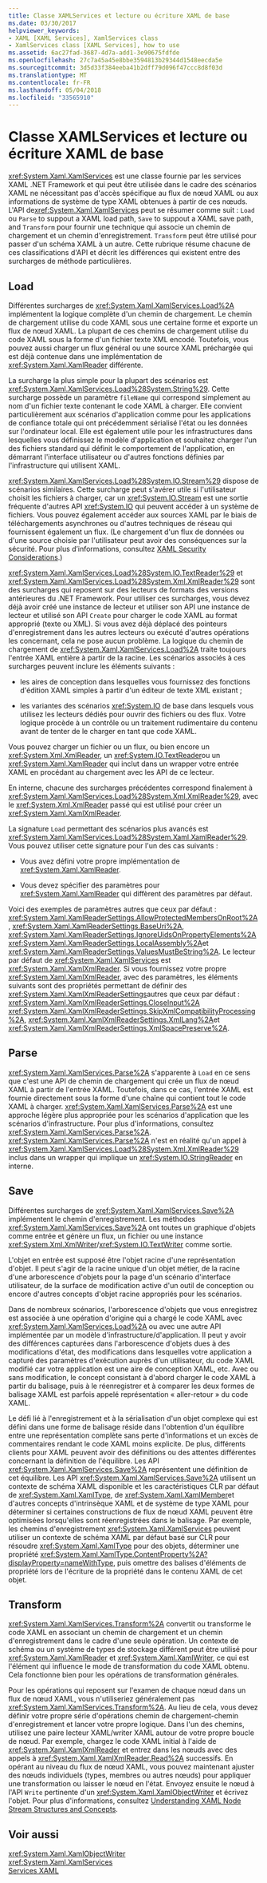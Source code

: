 ```yaml
---
title: Classe XAMLServices et lecture ou écriture XAML de base
ms.date: 03/30/2017
helpviewer_keywords:
- XAML [XAML Services], XamlServices class
- XamlServices class [XAML Services], how to use
ms.assetid: 6ac27fad-3687-4d7a-add1-3e90675fdfde
ms.openlocfilehash: 27c7a45a45e8bbe3594813b29344d1548eecda5e
ms.sourcegitcommit: 3d5d33f384eeba41b2dff79d096f47ccc8d8f03d
ms.translationtype: MT
ms.contentlocale: fr-FR
ms.lasthandoff: 05/04/2018
ms.locfileid: "33565910"
---
```

# <a name="xamlservices-class-and-basic-xaml-reading-or-writing"></a>Classe XAMLServices et lecture ou écriture XAML de base
<xref:System.Xaml.XamlServices> est une classe fournie par les services XAML .NET Framework et qui peut être utilisée dans le cadre des scénarios XAML ne nécessitant pas d'accès spécifique au flux de nœud XAML ou aux informations de système de type XAML obtenues à partir de ces nœuds. L'API de<xref:System.Xaml.XamlServices> peut se résumer comme suit : `Load` ou `Parse` to suppout a XAML load path, `Save` to suppout a XAML save path, and `Transform` pour fournir une technique qui associe un chemin de chargement et un chemin d'enregistrement. `Transform` peut être utilisé pour passer d'un schéma XAML à un autre. Cette rubrique résume chacune de ces classifications d'API et décrit les différences qui existent entre des surcharges de méthode particulières.  
  
<a name="load"></a>   
## <a name="load"></a>Load  
 Différentes surcharges de <xref:System.Xaml.XamlServices.Load%2A> implémentent la logique complète d'un chemin de chargement. Le chemin de chargement utilise du code XAML sous une certaine forme et exporte un flux de nœud XAML. La plupart de ces chemins de chargement utilise du code XAML sous la forme d'un fichier texte XML encodé. Toutefois, vous pouvez aussi charger un flux général ou une source XAML préchargée qui est déjà contenue dans une implémentation de <xref:System.Xaml.XamlReader> différente.  
  
 La surcharge la plus simple pour la plupart des scénarios est <xref:System.Xaml.XamlServices.Load%28System.String%29>. Cette surcharge possède un paramètre `fileName` qui correspond simplement au nom d'un fichier texte contenant le code XAML à charger. Elle convient particulièrement aux scénarios d'application comme pour les applications de confiance totale qui ont précédemment sérialisé l'état ou les données sur l'ordinateur local. Elle est également utile pour les infrastructures dans lesquelles vous définissez le modèle d'application et souhaitez charger l'un des fichiers standard qui définit le comportement de l'application, en démarrant l'interface utilisateur ou d'autres fonctions définies par l'infrastructure qui utilisent XAML.  
  
 <xref:System.Xaml.XamlServices.Load%28System.IO.Stream%29> dispose de scénarios similaires. Cette surcharge peut s'avérer utile si l'utilisateur choisit les fichiers à charger, car un <xref:System.IO.Stream> est une sortie fréquente d'autres API <xref:System.IO> qui peuvent accéder à un système de fichiers. Vous pouvez également accéder aux sources XAML par le biais de téléchargements asynchrones ou d'autres techniques de réseau qui fournissent également un flux. (Le chargement d'un flux de données ou d'une source choisie par l'utilisateur peut avoir des conséquences sur la sécurité. Pour plus d’informations, consultez [XAML Security Considerations](../../../docs/framework/xaml-services/xaml-security-considerations.md).)  
  
 <xref:System.Xaml.XamlServices.Load%28System.IO.TextReader%29> et <xref:System.Xaml.XamlServices.Load%28System.Xml.XmlReader%29> sont des surcharges qui reposent sur des lecteurs de formats des versions antérieures du .NET Framework. Pour utiliser ces surcharges, vous devez déjà avoir créé une instance de lecteur et utiliser son API une instance de lecteur et utilisé son API `Create` pour charger le code XAML au format approprié (texte ou XML). Si vous avez déjà déplacé des pointeurs d'enregistrement dans les autres lecteurs ou exécuté d'autres opérations les concernant, cela ne pose aucun problème. La logique du chemin de chargement de <xref:System.Xaml.XamlServices.Load%2A> traite toujours l'entrée XAML entière à partir de la racine. Les scénarios associés à ces surcharges peuvent inclure les éléments suivants :  
  
-   les aires de conception dans lesquelles vous fournissez des fonctions d'édition XAML simples à partir d'un éditeur de texte XML existant ;  
  
-   les variantes des scénarios <xref:System.IO> de base dans lesquels vous utilisez les lecteurs dédiés pour ouvrir des fichiers ou des flux. Votre logique procède à un contrôle ou un traitement rudimentaire du contenu avant de tenter de le charger en tant que code XAML.  
  
 Vous pouvez charger un fichier ou un flux, ou bien encore un <xref:System.Xml.XmlReader>, un <xref:System.IO.TextReader>ou un <xref:System.Xaml.XamlReader> qui inclut dans un wrapper votre entrée XAML en procédant au chargement avec les API de ce lecteur.  
  
 En interne, chacune des surcharges précédentes correspond finalement à <xref:System.Xaml.XamlServices.Load%28System.Xml.XmlReader%29>, avec le <xref:System.Xml.XmlReader> passé qui est utilisé pour créer un <xref:System.Xaml.XamlXmlReader>.  
  
 La signature `Load` permettant des scénarios plus avancés est <xref:System.Xaml.XamlServices.Load%28System.Xaml.XamlReader%29>. Vous pouvez utiliser cette signature pour l'un des cas suivants :  
  
-   Vous avez défini votre propre implémentation de <xref:System.Xaml.XamlReader>.  
  
-   Vous devez spécifier des paramètres pour <xref:System.Xaml.XamlReader> qui diffèrent des paramètres par défaut.  
  
 Voici des exemples de paramètres autres que ceux par défaut : <xref:System.Xaml.XamlReaderSettings.AllowProtectedMembersOnRoot%2A>, <xref:System.Xaml.XamlReaderSettings.BaseUri%2A>, <xref:System.Xaml.XamlReaderSettings.IgnoreUidsOnPropertyElements%2A> <xref:System.Xaml.XamlReaderSettings.LocalAssembly%2A>et <xref:System.Xaml.XamlReaderSettings.ValuesMustBeString%2A>. Le lecteur par défaut de <xref:System.Xaml.XamlServices> est <xref:System.Xaml.XamlXmlReader>. Si vous fournissez votre propre <xref:System.Xaml.XamlXmlReader>, avec des paramètres, les éléments suivants sont des propriétés permettant de définir des <xref:System.Xaml.XamlXmlReaderSettings>autres que ceux par défaut : <xref:System.Xaml.XamlXmlReaderSettings.CloseInput%2A> <xref:System.Xaml.XamlXmlReaderSettings.SkipXmlCompatibilityProcessing%2A>, <xref:System.Xaml.XamlXmlReaderSettings.XmlLang%2A>et <xref:System.Xaml.XamlXmlReaderSettings.XmlSpacePreserve%2A>.  
  
<a name="parse"></a>   
## <a name="parse"></a>Parse  
 <xref:System.Xaml.XamlServices.Parse%2A> s'apparente à `Load` en ce sens que c'est une API de chemin de chargement qui crée un flux de nœud XAML à partir de l'entrée XAML. Toutefois, dans ce cas, l'entrée XAML est fournie directement sous la forme d'une chaîne qui contient tout le code XAML à charger. <xref:System.Xaml.XamlServices.Parse%2A> est une approche légère plus appropriée pour les scénarios d'application que les scénarios d'infrastructure. Pour plus d'informations, consultez <xref:System.Xaml.XamlServices.Parse%2A>. <xref:System.Xaml.XamlServices.Parse%2A> n'est en réalité qu'un appel à <xref:System.Xaml.XamlServices.Load%28System.Xml.XmlReader%29> inclus dans un wrapper qui implique un <xref:System.IO.StringReader> en interne.  
  
<a name="save"></a>   
## <a name="save"></a>Save  
 Différentes surcharges de <xref:System.Xaml.XamlServices.Save%2A> implémentent le chemin d'enregistrement. Les méthodes <xref:System.Xaml.XamlServices.Save%2A> ont toutes un graphique d'objets comme entrée et génère un flux, un fichier ou une instance <xref:System.Xml.XmlWriter>/<xref:System.IO.TextWriter> comme sortie.  
  
 L'objet en entrée est supposé être l'objet racine d'une représentation d'objet. Il peut s'agir de la racine unique d'un objet métier, de la racine d'une arborescence d'objets pour la page d'un scénario d'interface utilisateur, de la surface de modification active d'un outil de conception ou encore d'autres concepts d'objet racine appropriés pour les scénarios.  
  
 Dans de nombreux scénarios, l'arborescence d'objets que vous enregistrez est associée à une opération d'origine qui a chargé le code XAML avec <xref:System.Xaml.XamlServices.Load%2A> ou avec une autre API implémentée par un modèle d'infrastructure/d'application. Il peut y avoir des différences capturées dans l'arborescence d'objets dues à des modifications d'état, des modifications dans lesquelles votre application a capturé des paramètres d'exécution auprès d'un utilisateur, du code XAML modifié car votre application est une aire de conception XAML, etc. Avec ou sans modification, le concept consistant à d'abord charger le code XAML à partir du balisage, puis à le réenregistrer et à comparer les deux formes de balisage XAML est parfois appelé représentation « aller-retour » du code XAML.  
  
 Le défi lié à l'enregistrement et à la sérialisation d'un objet complexe qui est défini dans une forme de balisage réside dans l'obtention d'un équilibre entre une représentation complète sans perte d'informations et un excès de commentaires rendant le code XAML moins explicite. De plus, différents clients pour XAML peuvent avoir des définitions ou des attentes différentes concernant la définition de l'équilibre. Les API <xref:System.Xaml.XamlServices.Save%2A> représentent une définition de cet équilibre. Les API <xref:System.Xaml.XamlServices.Save%2A> utilisent un contexte de schéma XAML disponible et les caractéristiques CLR par défaut de <xref:System.Xaml.XamlType>, de <xref:System.Xaml.XamlMember>et d'autres concepts d'intrinsèque XAML et de système de type XAML pour déterminer si certaines constructions de flux de nœud XAML peuvent être optimisées lorsqu'elles sont réenregistrées dans le balisage. Par exemple, les chemins d'enregistrement <xref:System.Xaml.XamlServices> peuvent utiliser un contexte de schéma XAML par défaut basé sur CLR pour résoudre <xref:System.Xaml.XamlType> pour des objets, déterminer une propriété <xref:System.Xaml.XamlType.ContentProperty%2A?displayProperty=nameWithType>, puis omettre des balises d'éléments de propriété lors de l'écriture de la propriété dans le contenu XAML de cet objet.  
  
<a name="transform"></a>   
## <a name="transform"></a>Transform  
 <xref:System.Xaml.XamlServices.Transform%2A> convertit ou transforme le code XAML en associant un chemin de chargement et un chemin d'enregistrement dans le cadre d'une seule opération. Un contexte de schéma ou un système de types de stockage différent peut être utilisé pour <xref:System.Xaml.XamlReader> et <xref:System.Xaml.XamlWriter>, ce qui est l'élément qui influence le mode de transformation du code XAML obtenu. Cela fonctionne bien pour les opérations de transformation générales.  
  
 Pour les opérations qui reposent sur l'examen de chaque nœud dans un flux de nœud XAML, vous n'utiliseriez généralement pas <xref:System.Xaml.XamlServices.Transform%2A>. Au lieu de cela, vous devez définir votre propre série d'opérations chemin de chargement-chemin d'enregistrement et lancer votre propre logique. Dans l'un des chemins, utilisez une paire lecteur XAML/writer XAML autour de votre propre boucle de nœud. Par exemple, chargez le code XAML initial à l'aide de <xref:System.Xaml.XamlXmlReader> et entrez dans les nœuds avec des appels à <xref:System.Xaml.XamlXmlReader.Read%2A> successifs. En opérant au niveau du flux de nœud XAML, vous pouvez maintenant ajuster des nœuds individuels (types, membres ou autres nœuds) pour appliquer une transformation ou laisser le nœud en l'état. Envoyez ensuite le nœud à l'API `Write` pertinente d'un <xref:System.Xaml.XamlObjectWriter> et écrivez l'objet. Pour plus d'informations, consultez [Understanding XAML Node Stream Structures and Concepts](../../../docs/framework/xaml-services/understanding-xaml-node-stream-structures-and-concepts.md).  
  
## <a name="see-also"></a>Voir aussi  
 <xref:System.Xaml.XamlObjectWriter>  
 <xref:System.Xaml.XamlServices>  
 [Services XAML](../../../docs/framework/xaml-services/index.md)
